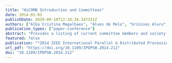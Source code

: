 ```yaml
---
title: "HiCOMB Introduction and Committees"
date: 2014-01-01
publishDate: 2019-09-10T12:18:34.347331Z
authors: ["Alba Cristina Magalhaes", "Alves de Melo", "Srinivas Aluru", admin]
publication_types: ["paper-conference"]
abstract: "Provides a listing of current committee members and society officers."
featured: false
publication: "*2014 IEEE International Parallel & Distributed Processing Symposium Workshops, Phoenix, AZ, USA, May 19-23, 2014*"
url_pdf: "https://doi.org/10.1109/IPDPSW.2014.212"
doi: "10.1109/IPDPSW.2014.212"
---
```


